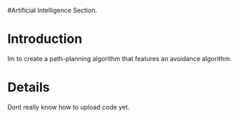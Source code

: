 #Artificial Intelligence Section.

# Introduction #

Im to create a path-planning algorithm that features an avoidance algorithm.


# Details #
Dont really know how to upload code yet.